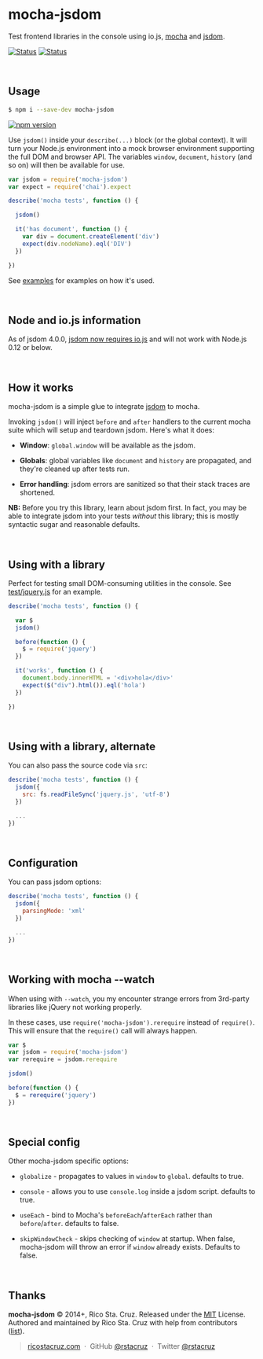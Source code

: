 # mocha-jsdom

Test frontend libraries in the console using io.js, [mocha] and [jsdom].  

[![Status](http://img.shields.io/travis/rstacruz/mocha-jsdom/master.svg?style=flat)](https://travis-ci.org/rstacruz/mocha-jsdom "See test builds")
[![Status](https://travis-ci.org/rstacruz/mocha-jsdom.svg?branch=master)](https://travis-ci.org/rstacruz/mocha-jsdom "See test builds")

<br>

## Usage

```sh
$ npm i --save-dev mocha-jsdom
```

[![npm version](http://img.shields.io/npm/v/mocha-jsdom.svg?style=flat)](https://npmjs.org/package/mocha-jsdom "View this project on npm")

Use `jsdom()` inside your `describe(...)` block (or the global context). It will 
turn your Node.js environment into a mock browser environment supporting the 
full DOM and browser API. The variables `window`, `document`, `history` (and so 
on) will then be available for use.

```js
var jsdom = require('mocha-jsdom')
var expect = require('chai').expect

describe('mocha tests', function () {

  jsdom()

  it('has document', function () {
    var div = document.createElement('div')
    expect(div.nodeName).eql('DIV')
  })

})
```

See [examples](examples/) for examples on how it's used.

<br>

## Node and io.js information

As of jsdom 4.0.0, [jsdom now requires io.js](https://github.com/tmpvar/jsdom/blob/master/Changelog.md#400) and will not work with Node.js 0.12 or below.

<br>

## How it works

mocha-jsdom is a simple glue to integrate [jsdom] to mocha.

Invoking `jsdom()` will inject `before` and `after` handlers to the current 
mocha suite which will setup and teardown jsdom. Here's what it does:

* __Window__: `global.window` will be available as the jsdom.

* __Globals__: global variables like `document` and `history` are propagated, 
  and they're cleaned up after tests run.

* __Error handling__: jsdom errors are sanitized so that their stack traces are 
shortened.

__NB:__ Before you try this library, learn about jsdom first. In fact, you may be 
able to integrate jsdom into your tests *without* this library; this is mostly 
syntactic sugar and reasonable defaults.

<br>

## Using with a library

Perfect for testing small DOM-consuming utilities in the console. See 
[test/jquery.js](test/jquery.js) for an example.

```js
describe('mocha tests', function () {

  var $
  jsdom()

  before(function () {
    $ = require('jquery')
  })

  it('works', function () {
    document.body.innerHTML = '<div>hola</div>'
    expect($("div").html()).eql('hola')
  })

})
```

<br>

## Using with a library, alternate

You can also pass the source code via `src`:

```js
describe('mocha tests', function () {
  jsdom({
    src: fs.readFileSync('jquery.js', 'utf-8')
  })

  ...
})
```

<br>

## Configuration

You can pass jsdom options:

```js
describe('mocha tests', function () {
  jsdom({
    parsingMode: 'xml'
  })

  ...
})
```

<br>

## Working with mocha --watch

When using with `--watch`, you my encounter strange errors from 3rd-party
libraries like jQuery not working properly.

In these cases, use `require('mocha-jsdom').rerequire` instead of `require()`.
This will ensure that the `require()` call will always happen.

```js
var $
var jsdom = require('mocha-jsdom')
var rerequire = jsdom.rerequire

jsdom()

before(function () {
  $ = rerequire('jquery')
})
```

<br>

## Special config

Other mocha-jsdom specific options:

 * `globalize` - propagates to values in `window` to `global`. defaults to true.

 * `console` - allows you to use `console.log` inside a jsdom script. defaults 
 to true.

 * `useEach` - bind to Mocha's `beforeEach`/`afterEach` rather than `before`/`after`.
 defaults to false.

 * `skipWindowCheck` - skips checking of `window` at startup. When false,
 mocha-jsdom will throw an error if `window` already exists. Defaults to false.

[jsdom]: https://www.npmjs.org/package/jsdom
[mocha]: https://www.npmjs.com/package/mocha

<br>

## Thanks

**mocha-jsdom** © 2014+, Rico Sta. Cruz. Released under the [MIT] License.<br>
Authored and maintained by Rico Sta. Cruz with help from contributors ([list][contributors]).

> [ricostacruz.com](http://ricostacruz.com) &nbsp;&middot;&nbsp;
> GitHub [@rstacruz](https://github.com/rstacruz) &nbsp;&middot;&nbsp;
> Twitter [@rstacruz](https://twitter.com/rstacruz)

[MIT]: http://mit-license.org/
[contributors]: http://github.com/rstacruz/mocha-jsdom/contributors
